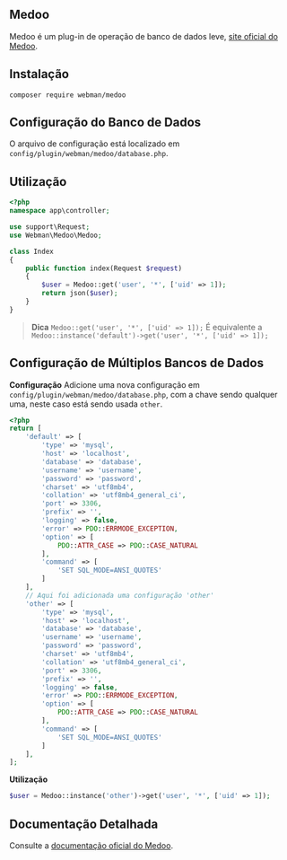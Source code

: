 ## Medoo

Medoo é um plug-in de operação de banco de dados leve, [site oficial do Medoo](https://medoo.in/).

## Instalação
`composer require webman/medoo`

## Configuração do Banco de Dados
O arquivo de configuração está localizado em `config/plugin/webman/medoo/database.php`.

## Utilização
```php
<?php
namespace app\controller;

use support\Request;
use Webman\Medoo\Medoo;

class Index
{
    public function index(Request $request)
    {
        $user = Medoo::get('user', '*', ['uid' => 1]);
        return json($user);
    }
}
```

> **Dica**
> `Medoo::get('user', '*', ['uid' => 1]);`
> É equivalente a
> `Medoo::instance('default')->get('user', '*', ['uid' => 1]);`

## Configuração de Múltiplos Bancos de Dados

**Configuração**
Adicione uma nova configuração em `config/plugin/webman/medoo/database.php`, com a chave sendo qualquer uma, neste caso está sendo usada `other`.

```php
<?php
return [
    'default' => [
        'type' => 'mysql',
        'host' => 'localhost',
        'database' => 'database',
        'username' => 'username',
        'password' => 'password',
        'charset' => 'utf8mb4',
        'collation' => 'utf8mb4_general_ci',
        'port' => 3306,
        'prefix' => '',
        'logging' => false,
        'error' => PDO::ERRMODE_EXCEPTION,
        'option' => [
            PDO::ATTR_CASE => PDO::CASE_NATURAL
        ],
        'command' => [
            'SET SQL_MODE=ANSI_QUOTES'
        ]
    ],
    // Aqui foi adicionada uma configuração 'other'
    'other' => [
        'type' => 'mysql',
        'host' => 'localhost',
        'database' => 'database',
        'username' => 'username',
        'password' => 'password',
        'charset' => 'utf8mb4',
        'collation' => 'utf8mb4_general_ci',
        'port' => 3306,
        'prefix' => '',
        'logging' => false,
        'error' => PDO::ERRMODE_EXCEPTION,
        'option' => [
            PDO::ATTR_CASE => PDO::CASE_NATURAL
        ],
        'command' => [
            'SET SQL_MODE=ANSI_QUOTES'
        ]
    ],
];
```

**Utilização**
```php
$user = Medoo::instance('other')->get('user', '*', ['uid' => 1]);
```

## Documentação Detalhada
Consulte a [documentação oficial do Medoo](https://medoo.in/api/select).

